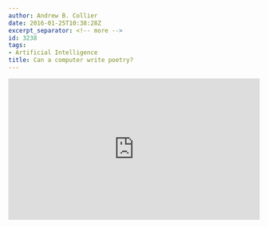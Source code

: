 ```yaml
---
author: Andrew B. Collier
date: 2016-01-25T10:38:28Z
excerpt_separator: <!-- more -->
id: 3238
tags:
- Artificial Intelligence
title: Can a computer write poetry?
---
```


<!--more-->

<div style="max-width:640"><div style="position:relative;height:0;padding-bottom:56.25%"><iframe src="https://embed.ted.com/talks/oscar_schwartz_can_a_computer_write_poetry" width="640" height="360" style="position:absolute;left:0;top:0;width:100%;height:100%" frameborder="0" scrolling="no" allowfullscreen></iframe></div></div>